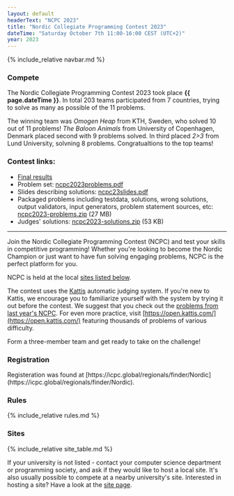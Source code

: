 ```yaml
---
layout: default
headerText: "NCPC 2023"
title: "Nordic Collegiate Programming Contest 2023"
dateTime: "Saturday October 7th 11:00-16:00 CEST (UTC+2)"
year: 2023
---
```

{% include_relative navbar.md %}

<div class="bar">
  <h3>Compete</h3>
</div>

The Nordic Collegiate Programming Contest 2023 took place <b>{{ page.dateTime }}</b>. In total 203 teams participated from 7 countries, trying to solve as many as possible of the 11 problems.

The winning team was _Omogen Heap_ from KTH, Sweden, who solved 10 out of 11 problems! _The Baloon Animals_ from University of Copenhagen, Denmark placed second with 9 problems solved. In third placed _2>3_ from Lund University, solvning 8 problems. Congratualtions to the top teams!

### Contest links:
- [Final results](https://ncpc23.kattis.com/standings)
- Problem set: [ncpc2023problems.pdf](https://github.com/icpc/ncpc-web/releases/download/ncpc2023-data/ncpc2023problems.pdf)
- Slides describing solutions: [ncpc23slides.pdf](https://github.com/icpc/ncpc-web/releases/download/ncpc2023-data/ncpc23slides.pdf)
- Packaged problems including testdata, solutions, wrong solutions, output validators, input generators, problem statement sources, etc: [ncpc2023-problems.zip](https://github.com/icpc/ncpc-web/releases/download/ncpc2023-data/ncpc2023-problems.zip) (27 MB)
- Judges' solutions: [ncpc2023-solutions.zip](https://github.com/icpc/ncpc-web/releases/download/ncpc2023-data/ncpc2023-solutions.zip) (53 KB)

---

Join the Nordic Collegiate Programming Contest (NCPC) and test your skills in competitive programming! Whether you're looking to become the Nordic Champion or just want to have fun solving engaging problems, NCPC is the perfect platform for you.

NCPC is held at the local [sites listed below](#sites).

The contest uses the [Kattis](https://kattis.com) automatic judging system. If you're new to Kattis, we encourage you to familiarize yourself with the system by trying it out before the contest. We suggest that you check out the [problems from last year's NCPC](https://ncpc22.kattis.com/problems). For even more practice, visit [https://open.kattis.com/](https://open.kattis.com/) featuring thousands of problems of various difficulty.

Form a three-member team and get ready to take on the challenge!

<div class="bar">
  <a name="registration"></a>
  <h3>Registration</h3>
</div>
Registeration was found at [https://icpc.global/regionals/finder/Nordic](https://icpc.global/regionals/finder/Nordic).

<div class="bar">
  <a name="rules"></a>
  <h3>Rules</h3>
</div>

{% include_relative rules.md %}


<div class="bar">
  <a name="sites"></a>
  <h3>Sites</h3>
</div>

{% include_relative site_table.md %}

If your university is not listed - contact your computer science department or programming society, and ask if they would like to host a local site. It's also usually possible to compete at a nearby university's site. Interested in hosting a site? Have a look at the [site page](/ncpc2023/sites).